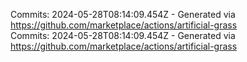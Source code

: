 Commits: 2024-05-28T08:14:09.454Z - Generated via https://github.com/marketplace/actions/artificial-grass
<br>
Commits: 2024-05-28T08:14:09.454Z - Generated via https://github.com/marketplace/actions/artificial-grass
<br>
